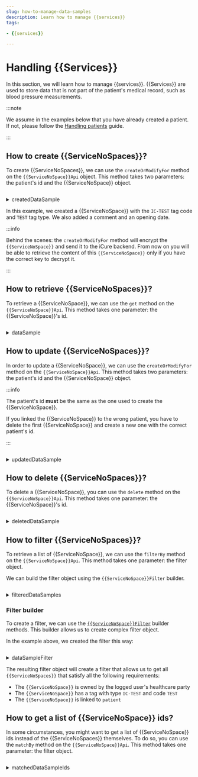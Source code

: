 ```yaml
---
slug: how-to-manage-data-samples
description: Learn how to manage {{services}}
tags:

- {{services}}

---
```


# Handling {{Services}}

In this section, we will learn how to manage {{services}}. {{Services}} are used to store data that is not part of the
patient's medical record, such as blood pressure measurements.

:::note

We assume in the examples below that you have already created a patient. If not, please follow
the [Handling patients](/{{sdk}}/how-to/how-to-manage-patients) guide.

:::

## How to create {{ServiceNoSpaces}}?

To create {{ServiceNoSpaces}}, we can use the `createOrModifyFor` method on the `{{ServiceNoSpace}}Api` object. This method
takes two parameters: the patient's id and the {{ServiceNoSpace}} object.

<!-- file://code-samples/{{sdk}}/how-to/datasamples/index.mts snippet:create a dataSample-->
```typescript
```
<!-- output://code-samples/{{sdk}}/how-to/datasamples/createdDataSample.txt -->
<details>
<summary>createdDataSample</summary>

```json
```
</details>

In this example, we created a {{ServiceNoSpace}} with the `IC-TEST` tag code and `TEST` tag type. We also added a comment and an
opening date.

:::info

Behind the scenes: the `createOrModifyFor` method will encrypt the `{{ServiceNoSpace}}` and send it to the iCure backend. From now on you will be able to retrieve the content of this `{{ServiceNoSpace}}` only if you have the correct key to decrypt it.

:::

## How to retrieve {{ServiceNoSpaces}}?

To retrieve a {{ServiceNoSpace}}, we can use the `get` method on the `{{ServiceNoSpace}}Api`. This method takes one
parameter: the {{ServiceNoSpace}}'s id.

<!-- file://code-samples/{{sdk}}/how-to/datasamples/index.mts snippet:get a dataSample-->
```typescript
```
<!-- output://code-samples/{{sdk}}/how-to/datasamples/dataSample.txt -->
<details>
<summary>dataSample</summary>

```json
```
</details>

## How to update {{ServiceNoSpaces}}?

In order to update a {{ServiceNoSpace}}, we can use the `createOrModifyFor` method on the `{{ServiceNoSpace}}Api`. This method takes two parameters: the patient's id and the {{ServiceNoSpace}} object. 

:::info

The patient's id **must** be the same as the one used to create the {{ServiceNoSpace}}.

If you linked the {{ServiceNoSpace}} to the wrong patient, you have to delete the first {{ServiceNoSpace}} and create a new one with the correct patient's id.

:::

<!-- file://code-samples/{{sdk}}/how-to/datasamples/index.mts snippet:update a dataSample-->
```typescript
```
<!-- output://code-samples/{{sdk}}/how-to/datasamples/updatedDataSample.txt -->
<details>
<summary>updatedDataSample</summary>

```json
```
</details>

## How to delete {{ServiceNoSpaces}}?

To delete a {{ServiceNoSpace}}, you can use the `delete` method on the `{{ServiceNoSpace}}Api`. This method takes one parameter: the {{ServiceNoSpace}}'s id.

<!-- file://code-samples/{{sdk}}/how-to/datasamples/index.mts snippet:delete a dataSample-->
```typescript
```
<!-- output://code-samples/{{sdk}}/how-to/datasamples/deletedDataSample.txt -->
<details>
<summary>deletedDataSample</summary>

```text
```
</details>

## How to filter {{ServiceNoSpaces}}?

To retrieve a list of {{ServiceNoSpace}}, we can use the `filterBy` method on the `{{ServiceNoSpace}}Api`. This method takes one parameter: the filter object.

We can build the filter object using the `{{ServiceNoSpace}}Filter` builder.

<!-- file://code-samples/{{sdk}}/how-to/datasamples/index.mts snippet:get a list of dataSamples-->
```typescript
```
<!-- output://code-samples/{{sdk}}/how-to/datasamples/filteredDataSamples.txt -->
<details>
<summary>filteredDataSamples</summary>

```json
```
</details>

### Filter builder

To create a filter, we can use the [`{{ServiceNoSpace}}Filter`](/{{sdk}}/references/filters/DataSampleFilter#methods) builder methods. This builder allows us to create complex filter object.

In the example above, we created the filter this way:

<!-- file://code-samples/{{sdk}}/how-to/datasamples/index.mts snippet:filter builder-->
```typescript
```
<!-- output://code-samples/{{sdk}}/how-to/datasamples/dataSampleFilter.txt -->
<details>
<summary>dataSampleFilter</summary>

```json
```
</details>

The resulting filter object will create a filter that allows us to get all `{{ServiceNoSpaces}}` that satisfy all the following requirements:

- The `{{ServiceNoSpace}}` is owned by the logged user's healthcare party
- The `{{ServiceNoSpace}}` has a tag with type `IC-TEST` and code `TEST`
- The `{{ServiceNoSpace}}` is linked to `patient`

## How to get a list of {{ServiceNoSpace}} ids?

In some circumstances, you might want to get a list of {{ServiceNoSpace}} ids instead of the {{ServiceNoSpaces}} themselves. To do so, you can use the `matchBy` method on the `{{ServiceNoSpace}}Api`. This method takes one parameter: the filter object.

<!-- file://code-samples/{{sdk}}/how-to/datasamples/index.mts snippet:get a list of dataSamples ids-->
```typescript
```
<!-- output://code-samples/{{sdk}}/how-to/datasamples/matchedDataSampleIds.txt -->
<details>
<summary>matchedDataSampleIds</summary>

```text
```
</details>
